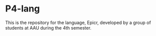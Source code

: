 # P4-lang

This is the repository for the language, Epicr, developed
by a group of students at AAU during the 4th semester.



